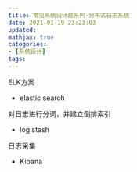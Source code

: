 ```yaml
---
title: 常见系统设计题系列-分布式日志系统
date: 2021-01-19 23:23:03
updated:
mathjax: true
categories:
- [系统设计]
tags: 
---
```


ELK方案

- elastic search

对日志进行分词，并建立倒排索引

- log stash

日志采集

- Kibana
